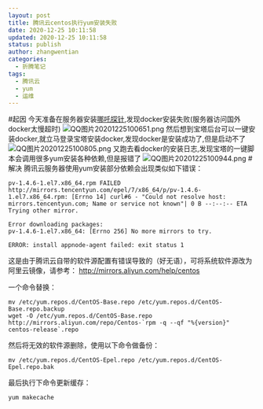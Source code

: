 ```yaml
---
layout: post
title: 腾讯云centos执行yum安装失败
date: 2020-12-25 10:11:58
updated: 2020-12-25 10:11:58
status: publish
author: zhangwentian
categories: 
  - 折腾笔记
tags: 
  - 腾讯云
  - yum
  - 运维
---
```



#起因
今天准备在服务器安装[哪吒探针][1],发现docker安装失败(服务器访问国外docker太慢超时)
![QQ图片20201225100651.png][2]
然后想到宝塔后台可以一键安装docker,就立马登录宝塔安装docker,发现docker是安装成功了,但是启动不了
![QQ图片20201225100805.png][3]
又跑去看docker的安装日志,发现宝塔的一键脚本会调用很多yum安装各种依赖,但是报错了
![QQ图片20201225100944.png][4]
#解决
腾讯云服务器使用yum安装部分依赖会出现类似如下错误：

```
pv-1.4.6-1.el7.x86_64.rpm FAILED
http://mirrors.tencentyun.com/epel/7/x86_64/p/pv-1.4.6-1.el7.x86_64.rpm: [Errno 14] curl#6 - "Could not resolve host: mirrors.tencentyun.com; Name or service not known"| 0 B --:--:-- ETA
Trying other mirror.

Error downloading packages:
pv-1.4.6-1.el7.x86_64: [Errno 256] No more mirrors to try.

ERROR: install appnode-agent failed: exit status 1
```

这是由于腾讯云自带的软件源配置有错误导致的（好无语），可将系统软件源改为阿里云镜像，请参考：
<http://mirrors.aliyun.com/help/centos>

一个命令替换：

```
mv /etc/yum.repos.d/CentOS-Base.repo /etc/yum.repos.d/CentOS-Base.repo.backup
wget -O /etc/yum.repos.d/CentOS-Base.repo http://mirrors.aliyun.com/repo/Centos-`rpm -q --qf "%{version}" centos-release`.repo
```

然后将无效的软件源删除，使用以下命令做备份：

```
mv /etc/yum.repos.d/CentOS-Epel.repo /etc/yum.repos.d/CentOS-Epel.repo.bak
```

最后执行下命令更新缓存：

```
yum makecache
```


  [1]: https://github.com/naiba/nezha
  [2]: https://www.xtboke.cn/upload/2020/12/2651845327.png
  [3]: https://www.xtboke.cn/upload/2020/12/4056866902.png
  [4]: https://www.xtboke.cn/upload/2020/12/2229509166.png